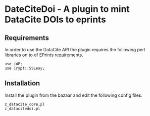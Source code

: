 DateCiteDoi - A plugin to mint DataCite DOIs to eprints
========================================================

Requirements
-------------

In order to use the DataCite API the plugin requires the following perl libraries on to of EPrints requirements.

```
use LWP;
use Crypt::SSLeay;
```

Installation
-------------

Install the plugin from the bazaar and edit the following config files.

```
z_datacite_core.pl
z_datacitedoi.pl
```